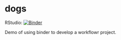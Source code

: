 # dogs

RStudio: [![Binder](http://mybinder.org/badge_logo.svg)](http://mybinder.org/v2/gh/pcarbo/dogs/master?urlpath=rstudio)

Demo of using binder to develop a workflowr project.
